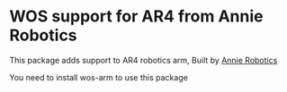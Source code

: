 # WOS support for AR4 from Annie Robotics

This package adds support to AR4 robotics arm, Built by [Annie Robotics](https://www.anninrobotics.com/)

You need to install wos-arm to use this package
